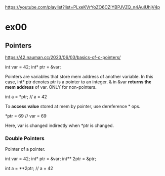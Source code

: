 https://youtube.com/playlist?list=PLxeKVrYoZO6CZlYBPJVZQ_n4AulUhjV4p

# ex00

## Pointers

https://42.nauman.cc/2023/06/03/basics-of-c-pointers/

int var = 42;
int* ptr = &var;

Pointers are variables that store mem address of another variable.
In this case, int* ptr denotes ptr is a pointer to an integer. 
& in &var **returns the mem address** of var. ONLY for non-pointers.

int a = *ptr; // a = 42

To **access value** stored at mem by pointer, use dereference * ops.

*ptr = 69 // var = 69

Here, var is changed indirectly when *ptr is changed.

### Double Pointers

Pointer of a pointer.

int var = 42;
int* ptr = &var;
int** 2ptr = &ptr;

int a = **2ptr; // a = 42